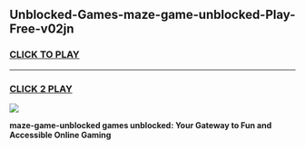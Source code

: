 
## Unblocked-Games-maze-game-unblocked-Play-Free-v02jn
<h3>
<a href="https://premium76.site?title=maze-game-unblocked&ref=21A">CLICK TO PLAY</a></h3>
<hr>

<h3>
<a href="https://premium76.site?title=maze-game-unblocked&ref=21A">CLICK 2 PLAY</a>
  
</h3>

<a href="https://premium76.site?title=maze-game-unblocked&ref=21A"><img src="https://clearcache.store/games.png"></a>


**maze-game-unblocked games unblocked: Your Gateway to Fun and Accessible Online Gaming**
